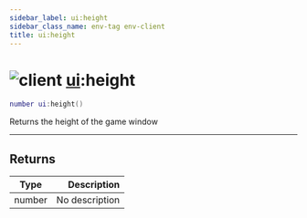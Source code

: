 ```yaml
---
sidebar_label: ui:height
sidebar_class_name: env-tag env-client
title: ui:height
---
```


# <img src='/img/wiki/client.png' alt='client' classname='env-tag' /> [ui](../ui/README.md):height

```lua
number ui:height()
```

Returns the height of the game window<br/>

-----------------
## Returns

| Type   | Description |
| ------ | ----------: |
| number | No description |

